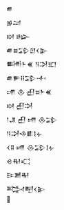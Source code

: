 <div class='block'>
<div class='line'>𒌑</div>
<div class='line'>𒂊𒁺</div>
<div class='line'>𒊭 𒈗</div>
<div class='line'>𒌑𒊺𒁉𒇻𒌋𒉌</div>
<div class='line'>𒌦𒈨𒌍 𒀀𒋫𒊬</div>
<div class='line'>𒌑𒊓𒍝𒁉𒋾</div>
<div class='line'>𒋬 𒊮 𒌷𒊺𒈨𒌍</div>
<div class='line'>𒊭 𒌷𒋫</div>
<div class='line'>𒁹𒂗 𒌷 𒋬 𒊮𒁉</div>
<div class='line'>𒀀𒋫𒈾𒀾𒋙𒉡</div>
<div class='line'>𒌋𒐉 𒋬 𒊮𒁉𒋙𒉡</div>
<div class='line'>𒄴𒊑𒄣</div>
<div class='line'>𒄿𒋢𒊑</div>
<div class='line'>𒅋𒋃𒌋𒉌</div>
<div class='line'></div>
</div>